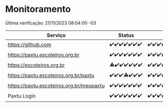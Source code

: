 # Monitoramento

Última verificação: 21/11/2023 08:04:00 -03

|Serviço|Status|Últimas 24h|
|---|---|---|
|https://github.com|<span title="2023-11-14: OK=24">✔️</span><span title="2023-11-15: OK=24">✔️</span><span title="2023-11-16: OK=24">✔️</span><span title="2023-11-17: OK=24">✔️</span><span title="2023-11-18: OK=24">✔️</span><span title="2023-11-19: OK=24">✔️</span><span title="2023-11-20: OK=11">✔️</span>|<span title="20/11/2023 08:04:00 -03 : 200">✔️</span><span title="20/11/2023 09:12:00 -03 : 200">✔️</span><span title="20/11/2023 10:11:00 -03 : 200">✔️</span><span title="20/11/2023 11:06:00 -03 : 200">✔️</span><span title="20/11/2023 12:06:00 -03 : 200">✔️</span><span title="20/11/2023 13:08:00 -03 : 200">✔️</span><span title="20/11/2023 14:03:00 -03 : 200">✔️</span><span title="20/11/2023 15:08:00 -03 : 200">✔️</span><span title="20/11/2023 16:03:00 -03 : 200">✔️</span><span title="20/11/2023 17:06:00 -03 : 200">✔️</span><span title="20/11/2023 18:05:00 -03 : 200">✔️</span><span title="20/11/2023 19:06:00 -03 : 200">✔️</span><span title="20/11/2023 20:06:00 -03 : 200">✔️</span><span title="20/11/2023 21:31:00 -03 : 200">✔️</span><span title="20/11/2023 22:52:00 -03 : 200">✔️</span><span title="20/11/2023 23:24:00 -03 : 200">✔️</span><span title="21/11/2023 00:07:00 -03 : 200">✔️</span><span title="21/11/2023 01:08:00 -03 : 200">✔️</span><span title="21/11/2023 02:06:00 -03 : 200">✔️</span><span title="21/11/2023 03:08:00 -03 : 200">✔️</span><span title="21/11/2023 04:05:00 -03 : 200">✔️</span><span title="21/11/2023 05:09:00 -03 : 200">✔️</span><span title="21/11/2023 06:06:00 -03 : 200">✔️</span><span title="21/11/2023 07:12:00 -03 : 200">✔️</span><span title="21/11/2023 08:04:00 -03 : 200">✔️</span>|
|https://paxtu.escoteiros.org.br|<span title="2023-11-14: OK=24">✔️</span><span title="2023-11-15: OK=24">✔️</span><span title="2023-11-16: OK=24">✔️</span><span title="2023-11-17: OK=24">✔️</span><span title="2023-11-18: OK=24">✔️</span><span title="2023-11-19: OK=24">✔️</span><span title="2023-11-20: OK=11">✔️</span>|<span title="20/11/2023 08:04:00 -03 : 200">✔️</span><span title="20/11/2023 09:12:00 -03 : 200">✔️</span><span title="20/11/2023 10:11:00 -03 : 200">✔️</span><span title="20/11/2023 11:06:00 -03 : 200">✔️</span><span title="20/11/2023 12:06:00 -03 : 200">✔️</span><span title="20/11/2023 13:08:00 -03 : 200">✔️</span><span title="20/11/2023 14:03:00 -03 : 200">✔️</span><span title="20/11/2023 15:08:00 -03 : 200">✔️</span><span title="20/11/2023 16:03:00 -03 : 200">✔️</span><span title="20/11/2023 17:06:00 -03 : 200">✔️</span><span title="20/11/2023 18:05:00 -03 : 200">✔️</span><span title="20/11/2023 19:06:00 -03 : 200">✔️</span><span title="20/11/2023 20:06:00 -03 : 200">✔️</span><span title="20/11/2023 21:31:00 -03 : 200">✔️</span><span title="20/11/2023 22:52:00 -03 : 200">✔️</span><span title="20/11/2023 23:24:00 -03 : 200">✔️</span><span title="21/11/2023 00:07:00 -03 : 200">✔️</span><span title="21/11/2023 01:08:00 -03 : 200">✔️</span><span title="21/11/2023 02:06:00 -03 : 200">✔️</span><span title="21/11/2023 03:08:00 -03 : 200">✔️</span><span title="21/11/2023 04:05:00 -03 : 200">✔️</span><span title="21/11/2023 05:09:00 -03 : 200">✔️</span><span title="21/11/2023 06:06:00 -03 : 200">✔️</span><span title="21/11/2023 07:12:00 -03 : 200">✔️</span><span title="21/11/2023 08:04:00 -03 : 200">✔️</span>|
|https://escoteiros.org.br|<span title="2023-11-14: OK=23, Falhas=1">⚠️</span><span title="2023-11-15: OK=24">✔️</span><span title="2023-11-16: OK=24">✔️</span><span title="2023-11-17: OK=24">✔️</span><span title="2023-11-18: OK=24">✔️</span><span title="2023-11-19: OK=24">✔️</span><span title="2023-11-20: OK=11">✔️</span>|<span title="20/11/2023 08:04:00 -03 : 200">✔️</span><span title="20/11/2023 09:12:00 -03 : 200">✔️</span><span title="20/11/2023 10:11:00 -03 : 200">✔️</span><span title="20/11/2023 11:06:00 -03 : 200">✔️</span><span title="20/11/2023 12:06:00 -03 : 200">✔️</span><span title="20/11/2023 13:08:00 -03 : 200">✔️</span><span title="20/11/2023 14:03:00 -03 : 200">✔️</span><span title="20/11/2023 15:08:00 -03 : 200">✔️</span><span title="20/11/2023 16:03:00 -03 : 200">✔️</span><span title="20/11/2023 17:06:00 -03 : 200">✔️</span><span title="20/11/2023 18:05:00 -03 : 200">✔️</span><span title="20/11/2023 19:06:00 -03 : 200">✔️</span><span title="20/11/2023 20:06:00 -03 : 200">✔️</span><span title="20/11/2023 21:31:00 -03 : 200">✔️</span><span title="20/11/2023 22:52:00 -03 : 200">✔️</span><span title="20/11/2023 23:24:00 -03 : 200">✔️</span><span title="21/11/2023 00:07:00 -03 : 200">✔️</span><span title="21/11/2023 01:08:00 -03 : 200">✔️</span><span title="21/11/2023 02:06:00 -03 : 200">✔️</span><span title="21/11/2023 03:08:00 -03 : 200">✔️</span><span title="21/11/2023 04:05:00 -03 : 200">✔️</span><span title="21/11/2023 05:09:00 -03 : 200">✔️</span><span title="21/11/2023 06:06:00 -03 : 200">✔️</span><span title="21/11/2023 07:12:00 -03 : 200">✔️</span><span title="21/11/2023 08:04:00 -03 : 200">✔️</span>|
|https://paxtu.escoteiros.org.br/paxtu|<span title="2023-11-14: OK=24">✔️</span><span title="2023-11-15: OK=24">✔️</span><span title="2023-11-16: OK=24">✔️</span><span title="2023-11-17: OK=23, Falhas=1">⚠️</span><span title="2023-11-18: OK=24">✔️</span><span title="2023-11-19: OK=24">✔️</span><span title="2023-11-20: OK=11">✔️</span>|<span title="20/11/2023 08:04:00 -03 : 200">✔️</span><span title="20/11/2023 09:12:00 -03 : 200">✔️</span><span title="20/11/2023 10:11:00 -03 : 200">✔️</span><span title="20/11/2023 11:06:00 -03 : 200">✔️</span><span title="20/11/2023 12:06:00 -03 : 200">✔️</span><span title="20/11/2023 13:08:00 -03 : 200">✔️</span><span title="20/11/2023 14:03:00 -03 : 200">✔️</span><span title="20/11/2023 15:08:00 -03 : 200">✔️</span><span title="20/11/2023 16:03:00 -03 : 200">✔️</span><span title="20/11/2023 17:06:00 -03 : 200">✔️</span><span title="20/11/2023 18:05:00 -03 : 200">✔️</span><span title="20/11/2023 19:06:00 -03 : 200">✔️</span><span title="20/11/2023 20:06:00 -03 : 200">✔️</span><span title="20/11/2023 21:31:00 -03 : 200">✔️</span><span title="20/11/2023 22:52:00 -03 : 200">✔️</span><span title="20/11/2023 23:24:00 -03 : 200">✔️</span><span title="21/11/2023 00:07:00 -03 : 200">✔️</span><span title="21/11/2023 01:08:00 -03 : 200">✔️</span><span title="21/11/2023 02:06:00 -03 : 200">✔️</span><span title="21/11/2023 03:08:00 -03 : 200">✔️</span><span title="21/11/2023 04:05:00 -03 : 200">✔️</span><span title="21/11/2023 05:09:00 -03 : 200">✔️</span><span title="21/11/2023 06:06:00 -03 : 200">✔️</span><span title="21/11/2023 07:12:00 -03 : 200">✔️</span><span title="21/11/2023 08:04:00 -03 : 200">✔️</span>|
|https://paxtu.escoteiros.org.br/meupaxtu|<span title="2023-11-14: OK=24">✔️</span><span title="2023-11-15: OK=24">✔️</span><span title="2023-11-16: OK=24">✔️</span><span title="2023-11-17: OK=24">✔️</span><span title="2023-11-18: OK=24">✔️</span><span title="2023-11-19: OK=24">✔️</span><span title="2023-11-20: OK=11">✔️</span>|<span title="20/11/2023 08:04:00 -03 : 200">✔️</span><span title="20/11/2023 09:12:00 -03 : 200">✔️</span><span title="20/11/2023 10:11:00 -03 : 200">✔️</span><span title="20/11/2023 11:06:00 -03 : 200">✔️</span><span title="20/11/2023 12:06:00 -03 : 200">✔️</span><span title="20/11/2023 13:08:00 -03 : 200">✔️</span><span title="20/11/2023 14:03:00 -03 : 200">✔️</span><span title="20/11/2023 15:08:00 -03 : 200">✔️</span><span title="20/11/2023 16:03:00 -03 : 200">✔️</span><span title="20/11/2023 17:06:00 -03 : 200">✔️</span><span title="20/11/2023 18:05:00 -03 : 200">✔️</span><span title="20/11/2023 19:06:00 -03 : 200">✔️</span><span title="20/11/2023 20:06:00 -03 : 200">✔️</span><span title="20/11/2023 21:31:00 -03 : 200">✔️</span><span title="20/11/2023 22:52:00 -03 : 200">✔️</span><span title="20/11/2023 23:24:00 -03 : 200">✔️</span><span title="21/11/2023 00:07:00 -03 : 200">✔️</span><span title="21/11/2023 01:08:00 -03 : 200">✔️</span><span title="21/11/2023 02:06:00 -03 : 200">✔️</span><span title="21/11/2023 03:08:00 -03 : 200">✔️</span><span title="21/11/2023 04:05:00 -03 : 200">✔️</span><span title="21/11/2023 05:09:00 -03 : 200">✔️</span><span title="21/11/2023 06:06:00 -03 : 200">✔️</span><span title="21/11/2023 07:12:00 -03 : 200">✔️</span><span title="21/11/2023 08:04:00 -03 : 200">✔️</span>|
|Paxtu Login|<span title="2023-11-14: OK=24">✔️</span><span title="2023-11-15: OK=24">✔️</span><span title="2023-11-16: OK=24">✔️</span><span title="2023-11-17: OK=24">✔️</span><span title="2023-11-18: OK=24">✔️</span><span title="2023-11-19: OK=24">✔️</span><span title="2023-11-20: OK=11">✔️</span>|<span title="20/11/2023 08:04:00 -03 : 200">✔️</span><span title="20/11/2023 09:12:00 -03 : 200">✔️</span><span title="20/11/2023 10:11:00 -03 : 200">✔️</span><span title="20/11/2023 11:06:00 -03 : 200">✔️</span><span title="20/11/2023 12:06:00 -03 : 200">✔️</span><span title="20/11/2023 13:08:00 -03 : 200">✔️</span><span title="20/11/2023 14:03:00 -03 : 200">✔️</span><span title="20/11/2023 15:08:00 -03 : 200">✔️</span><span title="20/11/2023 16:03:00 -03 : 200">✔️</span><span title="20/11/2023 17:06:00 -03 : 200">✔️</span><span title="20/11/2023 18:05:00 -03 : 200">✔️</span><span title="20/11/2023 19:06:00 -03 : 200">✔️</span><span title="20/11/2023 20:06:00 -03 : 200">✔️</span><span title="20/11/2023 21:31:00 -03 : 200">✔️</span><span title="20/11/2023 22:52:00 -03 : 200">✔️</span><span title="20/11/2023 23:24:00 -03 : 200">✔️</span><span title="21/11/2023 00:07:00 -03 : 200">✔️</span><span title="21/11/2023 01:08:00 -03 : 200">✔️</span><span title="21/11/2023 02:06:00 -03 : 200">✔️</span><span title="21/11/2023 03:08:00 -03 : 200">✔️</span><span title="21/11/2023 04:05:00 -03 : 200">✔️</span><span title="21/11/2023 05:09:00 -03 : 200">✔️</span><span title="21/11/2023 06:06:00 -03 : 200">✔️</span><span title="21/11/2023 07:12:00 -03 : 200">✔️</span><span title="21/11/2023 08:04:00 -03 : 200">✔️</span>|

